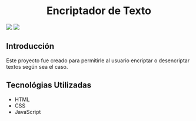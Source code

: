 <h1 align="center"> Encriptador de Texto </h1>
  <p align="left">
   <img src="https://img.shields.io/badge/STATUS-%20CULMINADO-green">
  <img src="https://img.shields.io/badge/Realese_date-August-blue">
   </p>
   
   <h2 > Introducción </h2>
   <p>
      Este proyecto fue creado para permitirle al usuario encriptar o desencriptar textos según sea el caso.
   </p>
   <h2>Tecnológias Utilizadas</h2>
   <ul>
     <li>HTML</li>
     <li>CSS</li>
     <li>JavaScript</li>
   </ul> 

